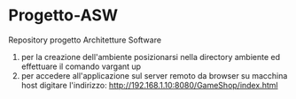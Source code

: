 # Progetto-ASW
Repository progetto Architetture Software

1. per la creazione dell'ambiente posizionarsi nella directory ambiente ed effettuare il comando vargant up
2. per accedere all'applicazione sul server remoto da browser su macchina host digitare l'indirizzo: http://192.168.1.10:8080/GameShop/index.html
